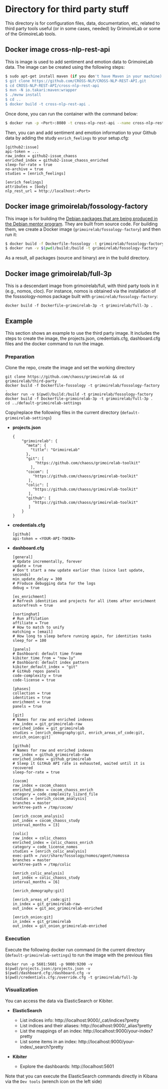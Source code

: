 # Directory for third party stuff

This directory is for configuration files, data, documentation, etc,
related to third party tools useful (or in some cases, needed)
by GrimoireLab or some of the GrimoireLab tools.

## Docker image cross-nlp-rest-api

This is image is used to add sentiment and emotion data to GrimoireLab data. The image can be created
using the following steps:
```bash
$ sudo apt-get install maven (if you don't have Maven in your machine)
$ git clone https://github.com/CROSS-NLP/CROSS-NLP-REST-API.git
$ cd CROSS-NLP-REST-API/cross-nlp-rest-api
$ mvn -N io.takari:maven:wrapper
$ ./mvnw install
$ cd ..
$ docker build -t cross-nlp-rest-api .
``` 

Once done, you can run the container with the command below:
```bash
$ docker run -p <Port>:8080 -t cross-nlp-rest-api --name cross-nlp-rest-api
```

Then, you can and add sentiment and emotion information to your Github data by adding the study `enrich_feelings` to your setup.cfg:

```buildoutcfg
[github2:issue]
api-token = ...
raw_index = github2-issue_chaoss
enriched_index = github2-issue_chaoss_enriched
sleep-for-rate = true
no-archive = true
studies = [enrich_feelings]

[enrich_feelings]
attributes = [body]
nlp_rest_url = http://localhost:<Port>
``` 

## Docker image grimoirelab/fossology-factory

This image is for building the
[Debian packages that are being produced in the Debian mentor program](https://mentors.debian.net/package/fossology).
They are built from source code.
For building them, we create a Docker image
(`grimoirelab/fossology-factory`) and then run it:

```bash
$ docker build -f Dockerfile-fossology -t grimoirelab/fossology-factory .
$ docker run -v $(pwd)/build:/build -t grimoirelab/fossology-factory
```

As a result, all packages (source and binary) are in the build directory.

## Docker image grimoirelab/full-3p

This is a descendant image from grimoirelab/full, with third party tools in it (e.g., nomos, cloc). For instance,
nomos is obtained via the installation of the fosssology-nomos package built with `grimoirelab/fossology-factory`:

```
docker build -f Dockerfile-grimoirelab-3p -t grimoirelab/full-3p .
```

## Example
This section shows an example to use the third party image. It includes the steps to create the image, the projects.json, credentials.cfg,
dashboard.cfg files and the docker command to run the image.

### Preparation
Clone the repo, create the image and set the working directory
```
git clone https://github.com/chaoss/grimoirelab && cd grimoirelab/third-party
docker build -f Dockerfile-fossology -t grimoirelab/fossology-factory .
docker run -v $(pwd)/build:/build -t grimoirelab/fossology-factory
docker build -f Dockerfile-grimoirelab-3p -t grimoirelab/full-3p .
cd ../default-grimoirelab-settings
```

Copy/replace the following files in the current directory (`default-grimoirelab-settings`)

- **projects.json**
    ```
    {
        "grimoirelab": {
          "meta": {
            "title": "GrimoireLab"
          },
          "git": [
              "https://github.com/chaoss/grimoirelab-toolkit"
            ],
          "cocom": [
             "https://github.com/chaoss/grimoirelab-toolkit"
           ],
          "colic": [
             "https://github.com/chaoss/grimoirelab-toolkit"
           ],
          "github": [
             "https://github.com/chaoss/grimoirelab-toolkit"
           ]
        }
    }
    ```

- **credentials.cfg**
    ```
    [github]
    api-token = <YOUR-API-TOKEN>
    ```

- **dashboard.cfg**
    ```
    [general]
    # Update incrementally, forever
    update = true
    # Don't start a new update earlier than (since last update, seconds)
    min_update_delay = 300
    # Produce debugging data for the logs
    debug = true
    
    [es_enrichment]
    # Refresh identities and projects for all items after enrichment
    autorefresh = true
    
    [sortinghat]
    # Run affilation
    affiliate = True
    # How to match to unify
    matching = [email]
    # How long to sleep before running again, for identities tasks
    sleep_for = 100
    
    [panels]
    # Dashboard: default time frame
    kibiter_time_from = "now-1y"
    # Dashboard: default index pattern
    kibiter_default_index = "git"
    # GitHub repos panels
    code-complexity = true
    code-license = true
    
    [phases]
    collection = true
    identities = true
    enrichment = true
    panels = true
    
    [git]
    # Names for raw and enriched indexes
    raw_index = git_grimoirelab-raw
    enriched_index = git_grimoirelab
    studies = [enrich_demography:git, enrich_areas_of_code:git, enrich_onion:git]
    
    [github]
    # Names for raw and enriched indexes
    raw_index = github_grimoirelab-raw
    enriched_index = github_grimoirelab
    # Sleep it GitHub API rate is exhausted, waited until it is recovered
    sleep-for-rate = true
    
    [cocom]
    raw_index = cocom_chaoss
    enriched_index = cocom_chaoss_enrich
    category = code_complexity_lizard_file
    studies = [enrich_cocom_analysis]
    branches = master
    worktree-path = /tmp/cocom/
    
    [enrich_cocom_analysis]
    out_index = cocom_chaoss_study
    interval_months = [3]
    
    [colic]
    raw_index = colic_chaoss
    enriched_index = colic_chaoss_enrich
    category = code_license_nomos
    studies = [enrich_colic_analysis]
    exec-path = /usr/share/fossology/nomos/agent/nomossa
    branches = master
    worktree-path = /tmp/colic
    
    [enrich_colic_analysis]
    out_index = colic_chaoss_study
    interval_months = [6]
    
    [enrich_demography:git]
    
    [enrich_areas_of_code:git]
    in_index = git_grimoirelab-raw
    out_index = git_aoc_grimoirelab-enriched
    
    [enrich_onion:git]
    in_index = git_grimoirelab
    out_index = git_onion_grimoirelab-enriched
    ```

### Execution

Execute the following docker run command (in the current directory (`default-grimoirelab-settings`) to run the image with the previous files
```
docker run -p 5601:5601 -p 9000:9200 -v $(pwd)/projects.json:/projects.json -v $(pwd)/dashboard.cfg:/dashboard.cfg -v $(pwd)/credentials.cfg:/override.cfg -t grimoirelab/full-3p
```

### Visualization

You can access the data via ElasticSearch or Kibiter.

- **ElasticSearch**
    - List indices info: http://localhost:9000/_cat/indices?pretty
    - List indices and their aliases: http://localhost:9000/_alias?pretty
    - List the mappings of an index: http://localhost:9000/your-index?pretty
    - List some items in an index: http://localhost:9000/your-index/_search?pretty

- **Kibiter**
    - Explore the dashboards: http://localhost:5601

Note that you can execute the ElasticSearch commands directly in Kibana via the `Dev tools` (wrench icon on the left side)

